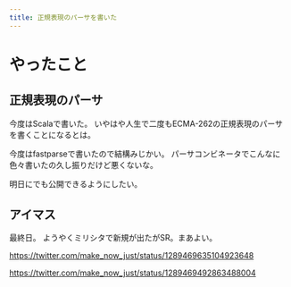 ```yaml
---
title: 正規表現のパーサを書いた
---
```


# やったこと

## 正規表現のパーサ

今度はScalaで書いた。
いやはや人生で二度もECMA-262の正規表現のパーサを書くことになるとは。

今度はfastparseで書いたので結構みじかい。
パーサコンビネータでこんなに色々書いたの久し振りだけど悪くないな。

明日にでも公開できるようにしたい。

## アイマス

最終日。
ようやくミリシタで新規が出たがSR。まあよい。

<https://twitter.com/make_now_just/status/1289469635104923648>

<https://twitter.com/make_now_just/status/1289469492863488004>

